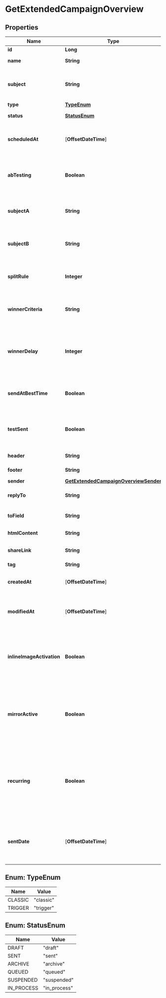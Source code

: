 
# GetExtendedCampaignOverview

## Properties
Name | Type | Description | Notes
------------ | ------------- | ------------- | -------------
**id** | **Long** | ID of the campaign | 
**name** | **String** | Name of the campaign | 
**subject** | **String** | Subject of the campaign. Only available if &#x60;abTesting&#x60; flag of the campaign is &#x60;false&#x60; |  [optional]
**type** | [**TypeEnum**](#TypeEnum) | Type of campaign | 
**status** | [**StatusEnum**](#StatusEnum) | Status of the campaign | 
**scheduledAt** | [**OffsetDateTime**] | UTC date-time on which campaign is scheduled (YYYY-MM-DDTHH:mm:ss.SSSZ) |  [optional]
**abTesting** | **Boolean** | Status of A/B Test for the campaign. abTesting &#x3D; false means it is disabled, &amp; abTesting &#x3D; true means it is enabled. |  [optional]
**subjectA** | **String** | Subject A of the ab-test campaign. Only available if &#x60;abTesting&#x60; flag of the campaign is &#x60;true&#x60; |  [optional]
**subjectB** | **String** | Subject B of the ab-test campaign. Only available if &#x60;abTesting&#x60; flag of the campaign is &#x60;true&#x60; |  [optional]
**splitRule** | **Integer** | The size of your ab-test groups. Only available if &#x60;abTesting&#x60; flag of the campaign is &#x60;true&#x60; |  [optional]
**winnerCriteria** | **String** | Criteria for the winning version. Only available if &#x60;abTesting&#x60; flag of the campaign is &#x60;true&#x60; |  [optional]
**winnerDelay** | **Integer** | The duration of the test in hours at the end of which the winning version will be sent. Only available if &#x60;abTesting&#x60; flag of the campaign is &#x60;true&#x60; |  [optional]
**sendAtBestTime** | **Boolean** | It is true if you have chosen to send your campaign at best time, otherwise it is false |  [optional]
**testSent** | **Boolean** | Retrieved the status of test email sending. (true&#x3D;Test email has been sent  false&#x3D;Test email has not been sent) | 
**header** | **String** | Header of the campaign | 
**footer** | **String** | Footer of the campaign | 
**sender** | [**GetExtendedCampaignOverviewSender**](GetExtendedCampaignOverviewSender.md) |  | 
**replyTo** | **String** | Email defined as the \&quot;Reply to\&quot; of the campaign | 
**toField** | **String** | Customisation of the \&quot;to\&quot; field of the campaign | 
**htmlContent** | **String** | HTML content of the campaign | 
**shareLink** | **String** | Link to share the campaign on social medias |  [optional]
**tag** | **String** | Tag of the campaign | 
**createdAt** | [**OffsetDateTime**] | Creation UTC date-time of the campaign (YYYY-MM-DDTHH:mm:ss.SSSZ) | 
**modifiedAt** | [**OffsetDateTime**] | UTC date-time of last modification of the campaign (YYYY-MM-DDTHH:mm:ss.SSSZ) | 
**inlineImageActivation** | **Boolean** | Status of inline image. inlineImageActivation &#x3D; false means image can’t be embedded, &amp; inlineImageActivation &#x3D; true means image can be embedded, in the email. |  [optional]
**mirrorActive** | **Boolean** | Status of mirror links in campaign. mirrorActive &#x3D; false means mirror links are deactivated, &amp; mirrorActive &#x3D; true means mirror links are activated, in the campaign |  [optional]
**recurring** | **Boolean** | FOR TRIGGER ONLY ! Type of trigger campaign.recurring &#x3D; false means contact can receive the same Trigger campaign only once, &amp; recurring &#x3D; true means contact can receive the same Trigger campaign several times |  [optional]
**sentDate** | [**OffsetDateTime**] | Sent UTC date-time of the campaign (YYYY-MM-DDTHH:mm:ss.SSSZ). Only available if &#39;status&#39; of the campaign is &#39;sent&#39; |  [optional]


<a name="TypeEnum"></a>
## Enum: TypeEnum
Name | Value
---- | -----
CLASSIC | &quot;classic&quot;
TRIGGER | &quot;trigger&quot;


<a name="StatusEnum"></a>
## Enum: StatusEnum
Name | Value
---- | -----
DRAFT | &quot;draft&quot;
SENT | &quot;sent&quot;
ARCHIVE | &quot;archive&quot;
QUEUED | &quot;queued&quot;
SUSPENDED | &quot;suspended&quot;
IN_PROCESS | &quot;in_process&quot;



